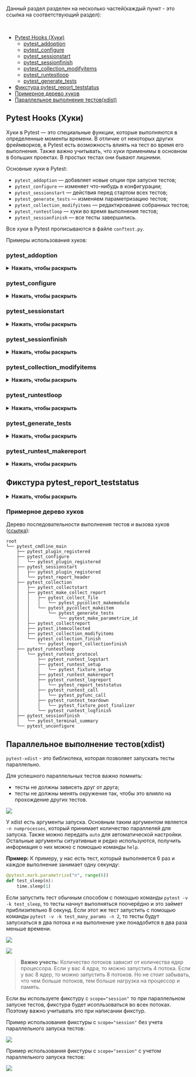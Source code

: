 Данный раздел разделен на несколько частей(каждый пункт - это ссылка на соответствующий раздел):

<br>

* [Pytest Hooks (Хуки)](#pytest-hooks-хуки)
  * [pytest_addoption](#pytest_addoption)
  * [pytest_configure](#pytest_configure)
  * [pytest_sessionstart](#pytest_sessionstart)
  * [pytest_sessionfinish](#pytest_sessionfinish)
  * [pytest_collection_modifyitems](#pytest_collection_modifyitems)
  * [pytest_runtestloop](#pytest_runtestloop)
  * [pytest_generate_tests](#pytest_generate_tests)
* [Фикстура pytest_report_teststatus](#фикстура-pytest_report_teststatus)
* [Примерное дерево хуков](#примерное-дерево-хуков)
* [Параллельное выполнение тестов(xdist)](#параллельное-выполнение-тестовxdist)



## Pytest Hooks (Хуки)
Хуки в Pytest — это специальные функции, которые выполняются в определенные моменты времени.
В отличие от некоторых других фреймворков, в Pytest есть возможность влиять на тест во время его выполнения. Также важно учитывать, что хуки применимы в основном в больших проектах. В простых тестах они бывают лишними.

Основные хуки в Pytest:
- `pytest_addoption` — добавляет новые опции при запуске тестов;
- `pytest_configure` — изменяет что-нибудь в конфигурации;
- `pytest_sessionstart` — действия перед стартом всех тестов;
- `pytest_generate_tests` — изменяем параметризацию тестов;
- `pytest_collection_modifyitems` — редактирование собранных тестов;
- `pytest_runtestloop` — хуки во время выполнения тестов;
- `pytest_sessionfinish` — все тесты завершились.

Все хуки в Pytest прописываются в файле `conftest.py`.

Примеры использования хуков:

### pytest_addoption
<details><summary><b>Нажать, чтобы раскрыть</b></summary>

```python
# conftest.py

def pytest_addoption(parser, pluginmanager):
    parser.addoption(
        "--browser",
        help="This is browser",
        required=False,
        default="chrome",
        choices=['chrome', 'firefox', 'all'],
    )
    parser.addoption(
        "--mobile-only",
        type=bool,
        required=False,
        default=False,
    )
```
Аргумент `parser` — это объект, который позволяет добавлять новые опции. В данном случае добавляются две опции: `--browser` и `--mobile-only`. Первая опция принимает значение из списка `['chrome', 'firefox', 'all']`, вторая опция принимает булево значение.

![](https://raw.githubusercontent.com/qa-guru/knowledge-base/main/img/python/les12/pytest_addoption.jpeg)

</details>

### pytest_configure
<details><summary><b>Нажать, чтобы раскрыть</b></summary>

```python
# conftest.py
def pytest_configure(config):
    if config.getoption("--browser") == "chrome":
        config.option.browser = "chrome-98"
```

В данном примере, если при запуске тестов передать опцию `--browser=chrome`, то внутри тестов будет доступна переменная `browser` со значением `chrome-98`.

![](https://raw.githubusercontent.com/qa-guru/knowledge-base/main/img/python/les12/pytest_configure.jpeg)


</details>

### pytest_sessionstart
<details><summary><b>Нажать, чтобы раскрыть</b></summary>

```python
# conftest.py
def pytest_sessionstart(session):
    print("Session started!")
```

В данном примере при старте всех тестов будет выведено сообщение `Session started`.
Этот хук будет вызван один раз перед началом выполнения всех тестов. К примеру ее можно использовать для подготовки тестовых данных перед началом выполнения тестов.

![](https://raw.githubusercontent.com/qa-guru/knowledge-base/main/img/python/les12/pytest_sessionstart.jpeg)

</details>

### pytest_sessionfinish
<details><summary><b>Нажать, чтобы раскрыть</b></summary>

```python
# conftest.py
def pytest_sessionfinish(session, exitstatus):
    print("Session finished!")
```


В данном примере при завершении всех тестов будет выведено сообщение `Session finished`.
Этот хук будет вызван один раз после завершения всех тестов. К примеру его можно использовать для очистки данных после выполнения всех тестов.

![](https://raw.githubusercontent.com/qa-guru/knowledge-base/main/img/python/les12/pytest_sessionfinish.jpeg)

</details>

### pytest_collection_modifyitems
<details><summary><b>Нажать, чтобы раскрыть</b></summary>

Этот хук запускается после сбора всех тестов и позволяет изменить порядок выполнения тестов, добавить маркеры, пропустить тесты и т.д.

```python
# conftest.py
def pytest_collection_modifyitems(config, items: list[pytest.Item]):
    """
    Skip other tests if mobile-only option is True
    Sort tests if required
    """
    items.sort(key=lambda x: x.name, reverse=True)

    for item in items:
        if "mobile" not in item.name and config.getoption("--mobile-only"):
            item.add_marker(pytest.mark.skip("Мы запустили только мобильные тесты"))

    items.sort(key=lambda x: "desktop" in x.own_markers)
```

В данном примере тесты будут отсортированы по имени в обратном порядке. Если передана опция `--mobile-only`, то все тесты, в названии которых нет слова `mobile`, будут пропущены. Также тесты будут отсортированы по наличию маркера `desktop`.

![](https://raw.githubusercontent.com/qa-guru/knowledge-base/main/img/python/les12/pytest_collection_modifyitems.jpeg)

</details>

### pytest_runtestloop
<details><summary><b>Нажать, чтобы раскрыть</b></summary>

```python
# conftest.py
@pytest.hookimpl(trylast=True, hookwrapper=True)
def pytest_runtest_call(item):
    """Allure dynamic title"""
    yield
    allure.dynamic.title(" ".join(item.name.split("_")[1:]).title())
```

Где `trylast=True` говорит о том, что хук будет вызван последним, а `hookwrapper=True` позволяет использовать yield внутри хука.

В данном примере при запуске каждого теста будет меняться его название. Название теста будет браться из его имени, разделенного символом `_`, и преобразовываться в заголовок.
А именно из названия тестов `test_login_page` и `test_main_page` будет получено `Login Page` и `Main Page`.

![](https://raw.githubusercontent.com/qa-guru/knowledge-base/main/img/python/les12/pytest_runtestloop.jpeg)

</details>

### pytest_generate_tests
<details><summary><b>Нажать, чтобы раскрыть</b></summary>

```python
# conftest.py
def pytest_generate_tests(metafunc: pytest.Metafunc):
    if 'browser' in metafunc.fixturenames:
        if metafunc.config.getoption("--browser") == "all":
            metafunc.parametrize("browser", ["chrome-98", "firefox"], indirect=True)
        else:
            metafunc.parametrize("browser", [metafunc.config.getoption("--browser")], indirect=True)
```

В данном примере при запуске тестов будет изменена параметризация тестов. Если передана опция `--browser=all`, то тесты будут запущены на двух браузерах: `chrome-98` и `firefox`. В противном случае будет запущен только один браузер, который передан в опции `--browser`.

![](https://raw.githubusercontent.com/qa-guru/knowledge-base/main/img/python/les12/pytest_generate_tests.jpeg)

</details>

### pytest_runtest_makereport

<details><summary><b>Нажать, чтобы раскрыть</b></summary>

```python
# conftest.py
@pytest.hookimpl(tryfirst=True, hookwrapper=True)
def pytest_runtest_makereport(item, call):
    """Make screenshot"""
    outcome = yield
    result = outcome.get_result()
    if item.when == "call" and result.failed is True:
        make_screenshot()
```

В данном примере при падении теста будет вызвана функция `make_screenshot()`. Также можно добавить другие действия при падении теста.

</details>



## Фикстура pytest_report_teststatus
<details><summary><b>Нажать, чтобы раскрыть</b></summary>

Эта фикстура позволяет изменить статус теста. Например, можно изменить статус теста на `PASSED`, `FAILED`, `SKIPPED`.

```python
# conftest.py
def pytest_report_teststatus(report, config):
    if report.when == "call":
        if report.passed:
            report.outcome = "PASSED1"
        elif report.failed:
            report.outcome = "FAILED2"
        elif report.skipped:
            report.outcome = "SKIPPED3"
```

В данном примере при запуске тестов будет изменен статус теста. Если тест пройден успешно, то его статус будет изменен на `PASSED1`, если тест упал, то его статус будет изменен на `FAILED2`, если тест пропущен, то его статус будет изменен на `SKIPPED3`.

![](https://raw.githubusercontent.com/qa-guru/knowledge-base/main/img/python/les12/pytest_report_teststatus.jpeg)

</details>



### Примерное дерево хуков

Дерево последовательности выполнения тестов и вызова хуков ([ссылка](https://github.com/pytest-dev/pytest/issues/3261#issuecomment-369740536)):

```
root
└── pytest_cmdline_main
    ├── pytest_plugin_registered
    ├── pytest_configure
    │   └── pytest_plugin_registered
    ├── pytest_sessionstart
    │   ├── pytest_plugin_registered
    │   └── pytest_report_header
    ├── pytest_collection
    │   ├── pytest_collectstart
    │   ├── pytest_make_collect_report
    │   │   ├── pytest_collect_file
    │   │   │   └── pytest_pycollect_makemodule
    │   │   └── pytest_pycollect_makeitem
    │   │       └── pytest_generate_tests
    │   │           └── pytest_make_parametrize_id
    │   ├── pytest_collectreport
    │   ├── pytest_itemcollected
    │   ├── pytest_collection_modifyitems
    │   └── pytest_collection_finish
    │       └── pytest_report_collectionfinish
    ├── pytest_runtestloop
    │   └── pytest_runtest_protocol
    │       ├── pytest_runtest_logstart
    │       ├── pytest_runtest_setup
    │       │   └── pytest_fixture_setup
    │       ├── pytest_runtest_makereport
    │       ├── pytest_runtest_logreport
    │       │   └── pytest_report_teststatus
    │       ├── pytest_runtest_call
    │       │   └── pytest_pyfunc_call
    │       ├── pytest_runtest_teardown
    │       │   └── pytest_fixture_post_finalizer
    │       └── pytest_runtest_logfinish
    ├── pytest_sessionfinish
    │   └── pytest_terminal_summary
    └── pytest_unconfigure
```

## Параллельное выполнение тестов(xdist)

`pytest-xdist` - это библиотека, которая позволяет запускать тесты параллельно. 

Для успешного параллельных тестов важно помнить:
- тесты не должны зависеть друг от друга;
- тесты не должны менять окружение так, чтобы это влияло на прохождение других тестов.

![](https://raw.githubusercontent.com/qa-guru/knowledge-base/main/img/python/les12/pytest_xdist.jpeg)

У xdist есть аргументы запуска. Основным таким аргументом является `-n numprocesses`, который принимает количество параллелей для запуска. Также можно передать `auto` для автоматической настройки. Остальные аргументы ситуативные и редко используются, получить информация о них можно с помощью команды `help`.

**Пример:**
К примеру, у нас есть тест, который выполняется 6 раз и каждое выполнение занимает одну секунду:

```python
@pytest.mark.parametrize("n", range(6))
def test_sleep(n):
    time.sleep(1)
```

Если запустить тест обычным способом с помощью команды `pytest -v -k test_sleep`, то тесты начнут выполняться поочерёдно и это займет приблизительно 8 секунд. Если этот же тест запустить с помощью команды `pytest -v -k test_many_params -n 2`, то тесты будут запускаться в два потока и на выполнение уже понадобится в два раза меньше времени.

![](https://raw.githubusercontent.com/qa-guru/knowledge-base/main/img/python/les12/xdist.jpeg)

![](https://raw.githubusercontent.com/qa-guru/knowledge-base/main/img/python/les12/xdist_auto.jpeg)
> **Важно учесть:** Количество потоков зависит от количества ядер процессора. Если у вас 4 ядра, то можно запустить 4 потока. Если у вас 8 ядер, то можно запустить 8 потоков. Но не стоит забывать, что чем больше потоков, тем больше нагрузка на процессор и память.

Если вы используете фикстуру с `scope="session"` то при параллельном запуске тестов, фикстура будет исопльзоваться во всех потоках. Поэтому важно учитывать это при написании фикстур.

Пример использования фикстуры с `scope="session"` без учета параллельного запуска тестов:

![](https://raw.githubusercontent.com/qa-guru/knowledge-base/main/img/python/les12/scope_session.jpeg)

Пример использования фикстуры с `scope="session"` с учетом параллельного запуска тестов:

![](https://raw.githubusercontent.com/qa-guru/knowledge-base/main/img/python/les12/scope_session_xdist.jpeg)


